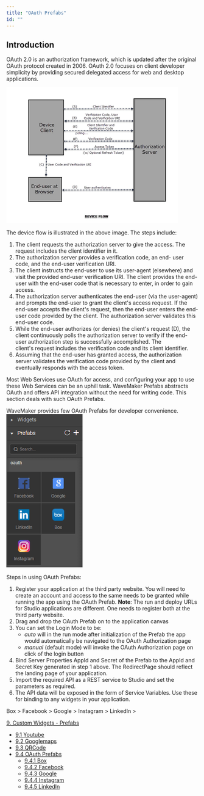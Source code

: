 ```yaml
---
title: "OAuth Prefabs"
id: ""
---
```


## Introduction

OAuth 2.0 is an authorization framework, which is updated after the original OAuth protocol created in 2006. OAuth 2.0 focuses on client developer simplicity by providing secured delegated access for web and desktop applications.

[![](../assets/instagram-design-flow.png)](../assets/instagram-design-flow.png)

The device flow is illustrated in the above image. The steps include:

1. The client requests the authorization server to give the access. The request includes the client identifier in it.
2. The authorization server provides a verification code, an end- user code, and the end-user verification URI.
3. The client instructs the end-user to use its user-agent (elsewhere) and visit the provided end-user verification URI. The client provides the end-user with the end-user code that is necessary to enter, in order to gain access.
4. The authorization server authenticates the end-user (via the user-agent) and prompts the end-user to grant the client's access request. If the end-user accepts the client's request, then the end-user enters the end-user code provided by the client. The authorization server validates this end-user code.
5. While the end-user authorizes (or denies) the client's request (D), the client continuously polls the authorization server to verify if the end-user authorization step is successfully accomplished. The client's request includes the verification code and its client identifier.
6. Assuming that the end-user has granted access, the authorization server validates the verification code provided by the client and eventually responds with the access token.

Most Web Services use OAuth for access, and configuring your app to use these Web Services can be an uphill task. WaveMaker Prefabs abstracts OAuth and offers API integration without the need for writing code. This section deals with such OAuth Prefabs.

WaveMaker provides few OAuth Prefabs for developer convenience. [![](../assets/OAuth.png)](../assets/OAuth.png)

Steps in using OAuth Prefabs:

1. Register your application at the third party website. You will need to create an account and access to the same needs to be granted while running the app using the OAuth Prefab. **Note**: The run and deploy URLs for Studio applications are different. One needs to register both at the third party website.
2. Drag and drop the OAuth Prefab on to the application canvas
3. You can set the Login Mode to be:
    - _auto_ will in the run mode after initialization of the Prefab the app would automatically be navigated to the OAuth Authorization page
    - _manual_ (default mode) will invoke the OAuth Authorization page on click of the login button
4. Bind Server Properties AppId and Secret of the Prefab to the AppId and Secret Key generated in step 1 above. The RedirectPage should reflect the landing page of your application.
5. Import the required API as a REST service to Studio and set the parameters as required.
6. The API data will be exposed in the form of Service Variables. Use these for binding to any widgets in your application.

Box > Facebook > Google > Instagram > LinkedIn >

[9\. Custom Widgets - Prefabs](/learn/app-development/widgets/widget-library/#prefabs)

- [9.1 Youtube](/learn/app-development/widgets/prefab/youtube/)
- [9.2 Googlemaps](/learn/app-development/widgets/prefab/googlemaps/)
- [9.3 QRCode](/learn/app-development/widgets/prefab/qrcode/)
- [9.4 OAuth Prefabs](/learn/app-development/widgets/prefab/oauth-prefabs/)
    - [9.4.1 Box](/learn/app-development/widgets/prefab/oauth-prefabs/box/)
    - [9.4.2 Facebook](/learn/app-development/widgets/prefab/oauth-prefabs/facebook/)
    - [9.4.3 Google](/learn/app-development/widgets/prefab/oauth-prefabs/google/)
    - [9.4.4 Instagram](learn/app-development/widgets/prefab/oauth-prefabs/instagram/)
    - [9.4.5 LinkedIn](/learn/app-development/widgets/prefab/oauth-prefabs/linkedin/)
